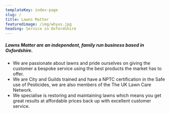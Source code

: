```yaml
---
templateKey: index-page
slug: /
title: Lawns Matter
featuredimage: /img/whyus.jpg
heading: Service in Oxfordshire
---
```

##### Lawns Matter are an independent, family run business based in Oxfordshire.

* We are passionate about lawns and pride ourselves on giving the customer a bespoke service using the best products the market has to offer.
* We are City and Guilds trained and have a NPTC certification in the Safe use of Pesticides, we are also members of the The UK Lawn Care Network.
* We specialise is restoring and maintaining lawns which means you get great results at affordable prices back up with excellent customer service.
